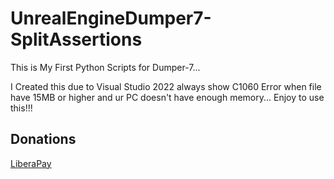 # UnrealEngineDumper7-SplitAssertions
This is My First Python Scripts for Dumper-7... 

I Created this due to Visual Studio 2022 always show C1060 Error when file have 15MB or higher and ur PC doesn't have enough memory... Enjoy to use this!!!

## Donations

[LiberaPay](https://liberapay.com/RikkoMatsumatoOfficial/donate)
